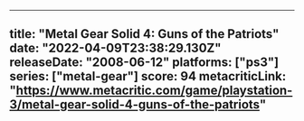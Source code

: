 
---
title: "Metal Gear Solid 4: Guns of the Patriots"
date: "2022-04-09T23:38:29.130Z"
releaseDate: "2008-06-12"
platforms: ["ps3"]
series: ["metal-gear"]
score: 94
metacriticLink: "https://www.metacritic.com/game/playstation-3/metal-gear-solid-4-guns-of-the-patriots"
---

